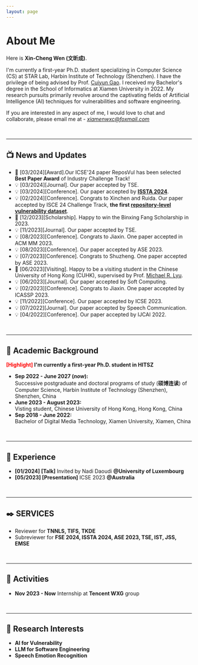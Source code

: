 ```yaml
---
layout: page
---
```


# About Me


Here is **Xin-Cheng Wen (文昕成)**.

I'm currently a first-year Ph.D. student specializing in Computer Science (CS) at STAR Lab, Harbin Institute of Technology (Shenzhen). I have the privilege of being advised by Prof. [Cuiyun Gao](https://cuiyungao.github.io/). I received my Bachelor's degree in the School of Informatics at Xiamen University in 2022. My research pursuits primarily revolve around the captivating fields of Artificial Intelligence (AI) techniques for vulnerabilities and software engineering.


If you are interested in any aspect of me, I would love to chat and collaborate, please email me at - *xiamenwxc@foxmail.com*


  
<br>

---

## 📺 News and Updates
- 🏅 [03/2024][Award].Our ICSE'24 paper ReposVul has been selected **Best Paper Award** of Industry Challenge Track!
- &#x1F4A1; [03/2024][Journal]. Our paper accepted by TSE.
- &#x1F4A1; [03/2024][Conference]. Our paper accepted by **[ISSTA 2024](https://arxiv.org/abs/2403.19096)**.
- &#x1F4A1; [02/2024][Conference]. Congrats to Xinchen and Ruida. Our paper accepted by ISCE 24 Challenge Track, **the first [repository-level vulnerability dataset](https://arxiv.org/abs/2401.13169)**.
- 🏅 [12/2023][Scholarship]. Happy to win the Binxing Fang Scholarship in 2023.
- &#x1F4A1; [11/2023][Journal]. Our paper accepted by TSE.
- &#x1F4A1; [08/2023][Conference]. Congrats to Jiaxin. One paper accepted in ACM MM 2023.
- &#x1F4A1; [08/2023][Conference]. Our paper accepted by ASE 2023.
- &#x1F4A1; [07/2023][Conference]. Congrats to Shuzheng. One paper accepted by ASE 2023.
- &#x1F463; [06/2023][Visiting]. Happy to be a visiting student in the Chinese University of Hong Kong (CUHK), supervised by Prof. [Michael R. Lyu](http://www.cse.cuhk.edu.hk/lyu/).
- &#x1F4A1; [06/2023][Journal]. Our paper accepted by Soft Computing.
- &#x1F4A1; [02/2023][Conference]. Congrats to Jiaxin. One paper accepted by ICASSP 2023.
- &#x1F4A1; [11/2022][Conference]. Our paper accepted by ICSE 2023.
- &#x1F4A1; [07/2022][Journal]. Our paper accepted by Speech Communication.
- &#x1F4A1; [04/2022][Conference]. Our paper accepted by IJCAI 2022.

  
<br>

---

## 🐾 Academic Background

**<font color='red'>[Highlight]</font> I'm currently a first-year Ph.D. student in HITSZ**

- **Sep 2022 - June 2027 (*now*):** <br>Successive postgraduate and doctoral programs of study (**硕博连读**) of Computer Science, Harbin Institute of Technology (Shenzhen), Shenzhen, China
- **June 2023 - August 2023:** <br>Visting student, Chinese University of Hong Kong, Hong Kong, China  
- **Sep 2018 - June 2022:** <br>Bachelor of Digital Media Technology, Xiamen University, Xiamen, China
  
<br>

---

## 🔎 Experience 
- **[01/2024] [Talk]** Invited by Nadi Daoudi **@University of Luxembourg**
- **[05/2023] [Presentation]** ICSE 2023 **@Australia**

<br>

---

## ✒️ SERVICES
- Reviewer for **TNNLS, TIFS, TKDE**
- Subreviewer for **FSE 2024, ISSTA 2024, ASE 2023, TSE, IST, JSS, EMSE**

<br>

---

## 🐳 Activities

- **Nov 2023 - Now** Internship at **Tencent WXG** group

<br>

---



## 📌 Research Interests

- **AI for Vulnerability**
- **LLM for Software Engineering**
- **Speech Emotion Recognition**



<br>
<script type="text/javascript" id="clstr_globe" src="//clustrmaps.com/globe.js?d=aOaD90ilFyLNGYvoMbU4h-ub9zto6QkZp33lasBqhkY"></script>

